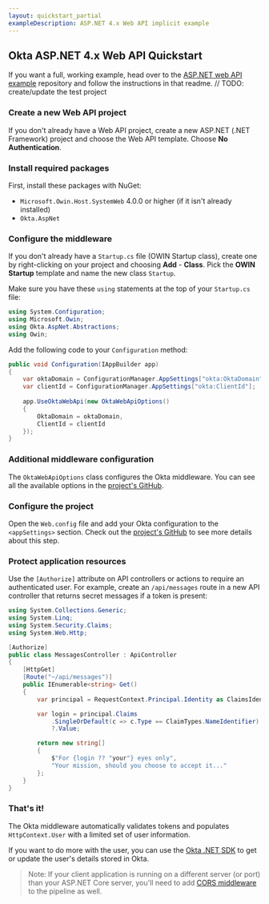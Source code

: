 ```yaml
---
layout: quickstart_partial
exampleDescription: ASP.NET 4.x Web API implicit example
---
```


## Okta ASP.NET 4.x Web API Quickstart

If you want a full, working example, head over to the [ASP.NET web API example](https://github.com/oktadeveloper/okta-aspnet-webapi-example) repository and follow the instructions in that readme.
// TODO: create/update the test project

### Create a new Web API project

If you don't already have a Web API project, create a new ASP.NET (.NET Framework) project and choose the Web API template. Choose **No Authentication**.

### Install required packages

First, install these packages with NuGet:

- `Microsoft.Owin.Host.SystemWeb` 4.0.0 or higher (if it isn't already installed)
- `Okta.AspNet`


### Configure the middleware

If you don't already have a `Startup.cs` file (OWIN Startup class), create one by right-clicking on your project and choosing **Add** - **Class**. Pick the **OWIN Startup** template and name the new class `Startup`.

Make sure you have these `using` statements at the top of your `Startup.cs` file:

```csharp
using System.Configuration;
using Microsoft.Owin;
using Okta.AspNet.Abstractions;
using Owin;
```

Add the following code to your `Configuration` method:

```csharp
public void Configuration(IAppBuilder app)
{
    var oktaDomain = ConfigurationManager.AppSettings["okta:OktaDomain"];
    var clientId = ConfigurationManager.AppSettings["okta:ClientId"];
    
    app.UseOktaWebApi(new OktaWebApiOptions()
    {
        OktaDomain = oktaDomain,
        ClientId = clientId
    });
}
```

### Additional middleware configuration

The `OktaWebApiOptions` class configures the Okta middleware. You can see all the available options in the [project's GitHub](https://github.com/okta/okta-aspnet/blob/master/README.md).

### Configure the project

Open the `Web.config` file and add your Okta configuration to the `<appSettings>` section.
Check out the [project's GitHub](https://github.com/okta/okta-aspnet/blob/master/README.md) to see more details about this step.

### Protect application resources

Use the `[Authorize]` attribute on API controllers or actions to require an authenticated user. For example, create an `/api/messages` route in a new API controller that returns secret messages if a token is present:

```csharp
using System.Collections.Generic;
using System.Linq;
using System.Security.Claims;
using System.Web.Http;

[Authorize]
public class MessagesController : ApiController
{
    [HttpGet]
    [Route("~/api/messages")]
    public IEnumerable<string> Get()
    {
        var principal = RequestContext.Principal.Identity as ClaimsIdentity;

        var login = principal.Claims
            .SingleOrDefault(c => c.Type == ClaimTypes.NameIdentifier)
            ?.Value;

        return new string[]
        {
            $"For {login ?? "your"} eyes only",
            "Your mission, should you choose to accept it..."
        };
    }
}
```

### That's it!

The Okta middleware automatically validates tokens and populates `HttpContext.User` with a limited set of user information.

If you want to do more with the user, you can use the [Okta .NET SDK](https://github.com/okta/okta-sdk-dotnet) to get or update the user's details stored in Okta.

> Note: If your client application is running on a different server (or port) than your ASP.NET Core server, you'll need to add [CORS middleware](https://docs.microsoft.com/en-us/aspnet/core/security/cors) to the pipeline as well.
